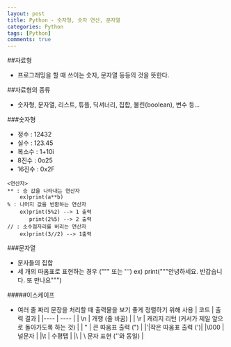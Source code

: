 ```yaml
---
layout: post
title: Python - 숫자형, 숫자 연산, 문자열
categories: Python
tags: [Python]
comments: true
---
```


##자료형
-  프로그래밍을 할 때 쓰이는 숫자, 문자열 등등의 것을 뜻한다.

##자료형의 종류
-  숫자형, 문자열, 리스트, 튜플, 딕셔너리, 집합, 불린(boolean), 변수 등...


 ###숫자형
 - 정수 : 12432
 - 실수 : 123.45
 - 복소수 : 1+10i
 - 8진수 : 0o25
 - 16진수 : 0x2F

```
<연산자>
** : 승 값을 나타내는 연산자
	ex)print(a**b)
% : 나머지 값을 반환하는 연산자 
	ex)print(5%2) --> 1 출력
       print(2%5) --> 2 출력
// : 소수점자리를 버리는 연산자
	ex)print(3//2) --> 1출력
```

###문자열
-  문자들의 집합
-  세 개의 따옴표로 표현하는 경우 (""" 또는 ''')
ex) print("""안녕하세요.
   반갑습니다.
   또 만나요""")

#####이스케이프
- 여러 줄 짜리 문장을 처리할 때 출력물을 보기 좋게 정렬하기 위해 사용
| 코드 | 출력 결과 |
|----   | ----    |
| \n   | 개행 (줄 바꿈)   |
| \r     | 캐리지 리턴 (커서가 제일 앞으로 돌아가도록 하는 것)   |
| \" | 큰 따옴표 출력 (") |
|\'|작은 따옴표 출력 (')|
|\000 | 널문자       |
|\t | 수평탭       |
|\\ | \ 문자 표현 ('\'와 동일) |
